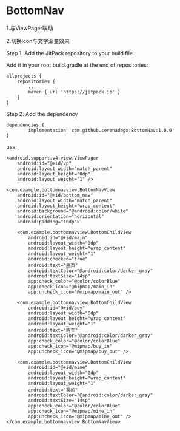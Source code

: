 # BottomNav

1.与ViewPager联动

2.切换icon与文字渐变效果

Step 1. Add the JitPack repository to your build file

Add it in your root build.gradle at the end of repositories:

	allprojects {
		repositories {
			...
			maven { url 'https://jitpack.io' }
		}
	}

Step 2. Add the dependency

	dependencies {
	        implementation 'com.github.serenadegx:BottomNav:1.0.0'
	}

use:

    <android.support.v4.view.ViewPager
        android:id="@+id/vp"
        android:layout_width="match_parent"
        android:layout_height="0dp"
        android:layout_weight="1" />

    <com.example.bottomnavview.BottomNavView
        android:id="@+id/bottom_nav"
        android:layout_width="match_parent"
        android:layout_height="wrap_content"
        android:background="@android:color/white"
        android:orientation="horizontal"
        android:padding="10dp">

        <com.example.bottomnavview.BottomChildView
            android:id="@+id/main"
            android:layout_width="0dp"
            android:layout_height="wrap_content"
            android:layout_weight="1"
            android:checked="true"
            android:text="主页"
            android:textColor="@android:color/darker_gray"
            android:textSize="14sp"
            app:check_color="@color/colorBlue"
            app:check_icon="@mipmap/main_in"
            app:uncheck_icon="@mipmap/main_out" />

        <com.example.bottomnavview.BottomChildView
            android:id="@+id/buy"
            android:layout_width="0dp"
            android:layout_height="wrap_content"
            android:layout_weight="1"
            android:text="购车"
            android:textColor="@android:color/darker_gray"
            app:check_color="@color/colorBlue"
            app:check_icon="@mipmap/buy_in"
            app:uncheck_icon="@mipmap/buy_out" />

        <com.example.bottomnavview.BottomChildView
            android:id="@+id/mine"
            android:layout_width="0dp"
            android:layout_height="wrap_content"
            android:layout_weight="1"
            android:text="我的"
            android:textColor="@android:color/darker_gray"
            android:textSize="14sp"
            app:check_color="@color/colorBlue"
            app:check_icon="@mipmap/mine_in"
            app:uncheck_icon="@mipmap/mine_out" />
    </com.example.bottomnavview.BottomNavView>

